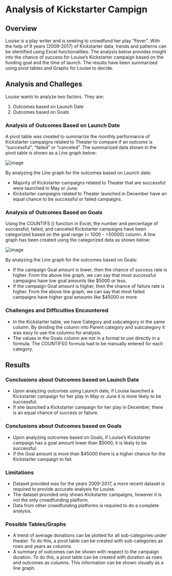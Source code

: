 # Analysis of Kickstarter Campign
## Overview
Louise is a play writer and is seeking to crowdfund her play “Fever”. With the help of 9 years (2009-2017) of Kickstarter data, trends and patterns can be identified using Excel functionalities. The analysis below provides insight into the chance of success for Louise’s Kickstarter campaign based on the funding goal and the time of launch. The results have been summarized using pivot tables and Graphs for Louise to decide.
## Analysis and Challeges
Louise wants to analyze two factors. They are:
1.	Outcomes based on Launch Date
2.	Outcomes based on Goals

### Analysis of Outcomes Based on Launch Date
A pivot table was created to summarize the monthly performance of Kickstarter campaigns related to Theater to compare if an outcome is “successful”, “failed” or “canceled”. The summarized data shown in the pivot table is shown as a Line graph below:

![image](https://user-images.githubusercontent.com/76491891/109406049-f11e5a00-7943-11eb-80b3-ec52ec8ff5a9.png)

By analyzing the Line graph for the outcomes based on Launch date:
*	Majority of Kickstarter campaigns related to Theater that are successful were launched in May or June.
*	Kickstarter campaigns related to Theater launched in December have an equal chance to be successful or failed campaigns.

### Analysis of Outcomes Based on Goals
Using the COUNTIFS () function in Excel, the number and percentage of successful, failed, and canceled Kickstarter campaigns have been categorized based on the goal range (< 1000 - >50000) column. A line graph has been created using the categorized data as shown below:

![image](https://user-images.githubusercontent.com/76491891/109406118-7dc91800-7944-11eb-9a14-e0586715b575.png)

By analyzing the Line graph for the outcomes based on Goals:
*	If the campaign Goal amount is lower, then the chance of success rate is higher. From the above line graph, we can say that most successful campaigns have low goal amounts like $5000 or less.
*	If the campaign Goal amount is higher, then the chance of failure rate is higher. From the above line graph, we can say that most failed campaigns have higher goal amounts like $45000 or more.

### Challenges and Difficulties Encountered
*	In the Kickstarter table, we have Category and subcategory in the same column. By dividing the column into Parent category and subcategory it was easy to use the columns for analysis.
*	The values in the Goals column are not in a format to use directly in a formula. The COUNTIFS() formula had to be manually entered for each category.

## Results
### Conclusions about Outcomes based on Launch Date
* Upon analyzing outcomes using Launch date, if Louise launched a Kickstarter campaign for her play in May or June it is more likely to be successful. 
* If she launched a Kickstarter campaign for her play in December, there is an equal chance of success or failure. 

### Conclusions about Outcomes based on Goals
* Upon analyzing outcomes based on Goals, if Louise’s Kickstarter campaign has a goal amount lower than $5000, it is likely to be successful. 
* If the Goal amount is more than $45000 there is a higher chance for the Kickstarter campaign to fail.

### Limitations
*	Dataset provided was for the years 2009-2017, a more recent dataset is required to provide accurate analysis for Louise. 
*	The dataset provided only shows Kickstarter campaigns, however it is not the only crowdfunding platform.
*	Data from other crowdfunding platforms is required to do a complete analysis. 

### Possible Tables/Graphs
*	A trend of average donations can be plotted for all sub-categories under theater. To do this, a pivot table can be created with sub-categories as rows and years as columns.
*	A summary of outcomes can be shown with respect to the campaign duration. To do this, a pivot table can be created with duration as rows and outcomes as columns. This information can be shown visually as a line graph. 
